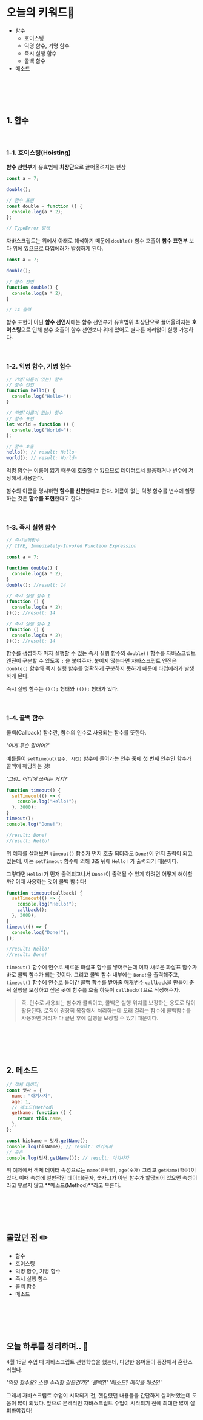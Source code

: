 # 오늘의 키워드📌

- 함수
  - 호이스팅
  - 익명 함수, 기명 함수
  - 즉시 실행 함수
  - 콜백 함수
- 메소드

<br><br><br><br>

## 1. 함수

<br>

### 1-1. 호이스팅(Hoisting)

**함수 선언부**가 유효범위 **최상단**으로 끌어올려지는 현상

```js
const a = 7;

double();

// 함수 표현
const double = function () {
  console.log(a * 2);
};

// TypeError 발생
```

자바스크립트는 위에서 아래로 해석하기 때문에 `double()` 함수 호출이 **함수 표현부** 보다 위에 있으므로 타입에러가 발생하게 된다.

```js
const a = 7;

double();

// 함수 선언
function double() {
  console.log(a * 2);
}

// 14 출력
```

함수 표현이 아닌 **함수 선언시**에는 함수 선언부가 유효범위 최상단으로 끌어올려지는 **호이스팅**으로 인해 함수 호출이 함수 선언보다 위에 있어도 별다른 에러없이 실행 가능하다.

<br>

### 1-2. 익명 함수, 기명 함수

```js
// 기명(이름이 있는) 함수
// 함수 선언
function hello() {
  console.log("Hello~");
}

// 익명(이름이 없는) 함수
// 함수 표현
let world = function () {
  console.log("World~");
};

// 함수 호출
hello(); // result: Hello~
world(); // result: World~
```

익명 함수는 이름이 없기 때문에 호출할 수 없으므로 데이터로서 활용하거나 변수에 저장해서 사용한다.

함수의 이름을 명시하면 **함수를 선언**한다고 한다.
이름이 없는 익명 함수를 변수에 할당하는 것은 **함수를 표현**한다고 한다.

<br>

### 1-3. 즉시 실행 함수

```js
// 즉시실행함수
// IIFE, Immediately-Invoked Function Expression

const a = 7;

function double() {
  console.log(a * 2);
}
double(); //result: 14

// 즉시 실행 함수 1
(function () {
  console.log(a * 2);
})(); //result: 14

// 즉시 실행 함수 2
(function () {
  console.log(a * 2);
})(); //result: 14
```

함수를 생성하자 마자 실행할 수 있는 즉시 실행 함수와 `double()` 함수를 자바스크립트 엔진이 구분할 수 있도록 `;` 을 붙여주자. 붙이지 않는다면 자바스크립트 엔진은 `double()` 함수와 즉시 실행 함수를 명확하게 구분하지 못하기 때문에 타입에러가 발생하게 된다.

즉시 실행 함수는 `()();` 형태와 `(());` 형태가 있다.

<br>

### 1-4. 콜백 함수

콜백(Callback) 함수란, 함수의 인수로 사용되는 함수를 뜻한다.

_'이게 무슨 말이여?'_

예를들어 `setTimeout(함수, 시간)` 함수에 들어가는 인수 중에 첫 번째 인수인 함수가 콜백에 해당하는 것!

_'그럼.. 어디에 쓰이는 거지?'_

```js
function timeout() {
  setTimeout(() => {
    console.log("Hello!");
  }, 3000);
}
timeout();
console.log("Done!");

//result: Done!
//result: Hello!
```

위 예제를 살펴보면 `timeout()` 함수가 먼저 호출 되더라도 `Done!`이 먼저 출력이 되고 있는데, 이는 `setTimeout` 함수에 의해 3초 뒤에 `Hello!` 가 출력되기 때문이다.

그렇다면 `Hello!`가 먼저 출력되고나서 `Done!`이 출력될 수 있게 하려면 어떻게 해야할까?
이때 사용하는 것이 콜백 함수다!

```js
function timeout(callback) {
  setTimeout(() => {
    console.log("Hello!");
    callback();
  }, 3000);
}
timeout(() => {
  console.log("Done!");
});

//result: Hello!
//result: Done!
```

`timeout()` 함수에 인수로 새로운 화살표 함수를 넣어주는데 이때 새로운 화살표 함수가 바로 콜백 함수가 되는 것이다. 그리고 콜백 함수 내부에는 `Done!`을 출력해주고, `timeout()` 함수에 인수로 들어간 콜백 함수를 받아줄 매개변수 `callback`을 만들어 준 뒤 실행을 보장하고 싶은 곳에 함수를 호출 하듯이 `callback()`으로 작성해주자.

> 즉, 인수로 사용되는 함수가 콜백이고, 콜백은 실행 위치를 보장하는 용도로 많이 활용된다.
> 로직이 굉장히 복잡해서 처리하는데 오래 걸리는 함수에 콜백함수를 사용하면 처리가 다 끝난 후에 실행을 보장할 수 있기 때문이다.

<br><br><br><br>

## 2. 메소드

```js
// 객체 데이터
const 멋사 = {
  name: "아기사자",
  age: 1,
  // 메소드(Method)
  getName: function () {
    return this.name;
  },
};

const hisName = 멋사.getName();
console.log(hisName); // result: 아기사자
// 혹은
console.log(멋사.getName()); // result: 아기사자
```

위 예제에서 객체 데이터 속성으로는 `name(문자열)`, `age(숫자)` 그리고 `getName(함수)`이 있다. 이때 속성에 일반적인 데이터(문자, 숫자..)가 아닌 함수가 할당되어 있으면 속성이라고 부르지 않고 **메소드(Method)**라고 부른다.

<br><br><br><br>

## 몰랐던 점 ✏️

- 함수
- 호이스팅
- 익명 함수, 기명 함수
- 즉시 실행 함수
- 콜백 함수
- 메소드

<br><br><br><br>

## 오늘 하루를 정리하며.. 🌃

4월 15일 수업 때 자바스크립트 선행학습을 했는데, 다양한 용어들이 등장해서 혼란스러웠다.

_'익명 함수요? 소원 수리함 같은건가?'
'콜백?!'
'메소드? 메이플 메소?!'_

그래서 자바스크립트 수업이 시작되기 전, 헷갈렸던 내용들을 간단하게 살펴보았는데 도움이 많이 되었다. 앞으로 본격적인 자바스크립트 수업이 시작되기 전에 최대한 많이 살펴봐야겠다!
